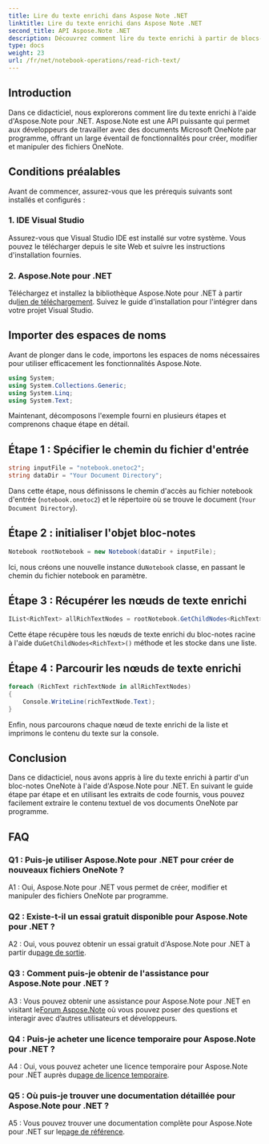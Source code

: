 ```yaml
---
title: Lire du texte enrichi dans Aspose Note .NET
linktitle: Lire du texte enrichi dans Aspose Note .NET
second_title: API Aspose.Note .NET
description: Découvrez comment lire du texte enrichi à partir de blocs-notes OneNote par programmation à l’aide d’Aspose.Note pour .NET. Suivez notre tutoriel étape par étape pour une intégration facile.
type: docs
weight: 23
url: /fr/net/notebook-operations/read-rich-text/
---
```

## Introduction

Dans ce didacticiel, nous explorerons comment lire du texte enrichi à l'aide d'Aspose.Note pour .NET. Aspose.Note est une API puissante qui permet aux développeurs de travailler avec des documents Microsoft OneNote par programme, offrant un large éventail de fonctionnalités pour créer, modifier et manipuler des fichiers OneNote.

## Conditions préalables

Avant de commencer, assurez-vous que les prérequis suivants sont installés et configurés :

### 1. IDE Visual Studio

Assurez-vous que Visual Studio IDE est installé sur votre système. Vous pouvez le télécharger depuis le site Web et suivre les instructions d'installation fournies.

### 2. Aspose.Note pour .NET

 Téléchargez et installez la bibliothèque Aspose.Note pour .NET à partir du[lien de téléchargement](https://releases.aspose.com/note/net/). Suivez le guide d'installation pour l'intégrer dans votre projet Visual Studio.

## Importer des espaces de noms

Avant de plonger dans le code, importons les espaces de noms nécessaires pour utiliser efficacement les fonctionnalités Aspose.Note.

```csharp
using System;
using System.Collections.Generic;
using System.Linq;
using System.Text;
```

Maintenant, décomposons l'exemple fourni en plusieurs étapes et comprenons chaque étape en détail.

## Étape 1 : Spécifier le chemin du fichier d'entrée

```csharp
string inputFile = "notebook.onetoc2";
string dataDir = "Your Document Directory";
```

Dans cette étape, nous définissons le chemin d'accès au fichier notebook d'entrée (`notebook.onetoc2`) et le répertoire où se trouve le document (`Your Document Directory`).

## Étape 2 : initialiser l'objet bloc-notes

```csharp
Notebook rootNotebook = new Notebook(dataDir + inputFile);
```

 Ici, nous créons une nouvelle instance du`Notebook` classe, en passant le chemin du fichier notebook en paramètre.

## Étape 3 : Récupérer les nœuds de texte enrichi

```csharp
IList<RichText> allRichTextNodes = rootNotebook.GetChildNodes<RichText>();
```

 Cette étape récupère tous les nœuds de texte enrichi du bloc-notes racine à l'aide du`GetChildNodes<RichText>()` méthode et les stocke dans une liste.

## Étape 4 : Parcourir les nœuds de texte enrichi

```csharp
foreach (RichText richTextNode in allRichTextNodes)
{
    Console.WriteLine(richTextNode.Text);
}
```

Enfin, nous parcourons chaque nœud de texte enrichi de la liste et imprimons le contenu du texte sur la console.

## Conclusion

Dans ce didacticiel, nous avons appris à lire du texte enrichi à partir d'un bloc-notes OneNote à l'aide d'Aspose.Note pour .NET. En suivant le guide étape par étape et en utilisant les extraits de code fournis, vous pouvez facilement extraire le contenu textuel de vos documents OneNote par programme.

## FAQ

### Q1 : Puis-je utiliser Aspose.Note pour .NET pour créer de nouveaux fichiers OneNote ?

A1 : Oui, Aspose.Note pour .NET vous permet de créer, modifier et manipuler des fichiers OneNote par programme.

### Q2 : Existe-t-il un essai gratuit disponible pour Aspose.Note pour .NET ?

 A2 : Oui, vous pouvez obtenir un essai gratuit d'Aspose.Note pour .NET à partir du[page de sortie](https://releases.aspose.com/).

### Q3 : Comment puis-je obtenir de l'assistance pour Aspose.Note pour .NET ?

 A3 : Vous pouvez obtenir une assistance pour Aspose.Note pour .NET en visitant le[Forum Aspose.Note](https://forum.aspose.com/c/note/28) où vous pouvez poser des questions et interagir avec d’autres utilisateurs et développeurs.

### Q4 : Puis-je acheter une licence temporaire pour Aspose.Note pour .NET ?

 A4 : Oui, vous pouvez acheter une licence temporaire pour Aspose.Note pour .NET auprès du[page de licence temporaire](https://purchase.aspose.com/temporary-license/).

### Q5 : Où puis-je trouver une documentation détaillée pour Aspose.Note pour .NET ?

 A5 : Vous pouvez trouver une documentation complète pour Aspose.Note pour .NET sur le[page de référence](https://reference.aspose.com/note/net/).
